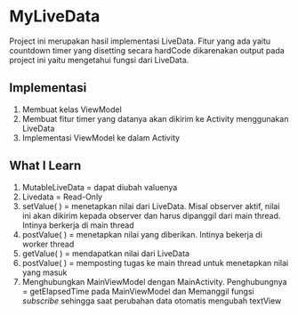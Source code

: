 # MyLiveData
Project ini merupakan hasil implementasi LiveData. Fitur yang ada yaitu countdown timer yang disetting secara hardCode dikarenakan output pada project ini yaitu mengetahui fungsi dari LiveData.

## Implementasi
1. Membuat kelas ViewModel
2. Membuat fitur timer yang datanya akan dikirim ke Activity menggunakan LiveData
3. Implementasi ViewModel ke dalam Activity

## What I Learn
1. MutableLiveData = dapat diubah valuenya
2. Livedata = Read-Only
3. setValue( ) = menetapkan nilai dari LiveData. Misal observer aktif, nilai ini akan dikirim kepada observer dan harus dipanggil dari main thread. Intinya berkerja di main thread
4. postValue( ) = menetapkan nilai yang diberikan. Intinya bekerja di worker thread
5. getValue( ) = mendapatkan nilai dari LiveData
6. postValue( ) = memposting tugas ke main thread untuk menetapkan nilai yang masuk 
8. Menghubungkan MainViewModel dengan MainActivity. Penghubungnya = getElapsedTime pada MainViewModel dan Memanggil fungsi *subscribe* sehingga saat perubahan data otomatis mengubah textView 
